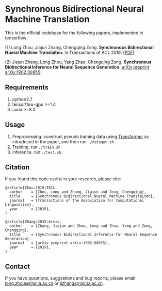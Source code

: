 
Synchronous Bidirectional Neural Machine Translation
===

This is the official codebase for the following papers, implemented in tensorflow:

(1) Long Zhou, Jiajun Zhang, Chengqing Zong. **Synchronous Bidirectional Nueral Machine Translaiton.** In Transactions of ACL 2019. [[PDF](https://arxiv.org/abs/1905.04847)]

(2) Jiajun Zhang, Long Zhou, Yang Zhao, Chengqing Zong. **Synchronous Bidirectional Inference for Neural Sequence Generation.** [arXiv preprint arXiv:1902.08955](https://arxiv.org/abs/1902.08955).



Requirements
---
1. python2.7
2. tensorflow-gpu >=1.4
3. cuda >=8.0

Usage
---
1. Preprocessing. construct pseudo training data using [Transformer](https://github.com/wszlong/transformer) as introduced in the paper, 
 and then run `./datagen.sh`.
2. Training. run `./train.sh`.
3. Inference. run `./test.sh`.

## Citation
If you found this code useful in your research, please cite:
<pre><code>@article{Zhou:2019:TACL,
  author    = {Zhou, Long and Zhang, Jiajun and Zong, Chengqing},
  title     = {Synchronous Bidirectional Nueral Machine Translaiton},
  journal   = {Transactions of the Association for Computational Linguistics},
  year      = {2019},
}
</code></pre>

<pre><code>@article{Zhang:2019:Arxiv,
  author    = {Zhang, Jiajun and Zhou, Long and Zhao, Yang and Zong, Chengqing},
  title     = {Synchronous Bidirectional Inference for Neural Sequence Generation},
  journal   = {arXiv preprint arXiv:1902.08955},
  year      = {2019},
}
</code></pre>

Contact
---
If you have questions, suggestions and bug reports, please email long.zhou@nlpr.ia.ac.cn or jjzhang@nlpr.ia.ac.cn.

